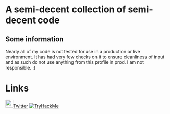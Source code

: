 # A semi-decent collection of semi-decent code

## Some information

Nearly all of my code is not tested for use in a production or live environment. It has had very few checks on it to ensure cleanliness of input and as such do not use anything from this profile in prod. I am not responsible. :)


# Links

 <a href="https://twitter.com/Thetvdh1"><img height=25 width=25 src="https://img.icons8.com/color/48/000000/twitter--v1.png"/>Twitter</a>
 <a href="https://tryhackme.com/p/Thetvdj"><img src="https://tryhackme-badges.s3.amazonaws.com/Thetvdj.png" alt="TryHackMe"></a>
